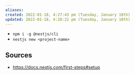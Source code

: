 ```yaml
---
aliases: 
created: 2022-01-18, 4:27:43 pm (Tuesday, January 18th)
updated: 2022-01-18, 4:28:22 pm (Tuesday, January 18th)
---
```

- `npm i -g @nestjs/cli`
- `nestjs new <project-name>`

## Sources
- https://docs.nestjs.com/first-steps#setup